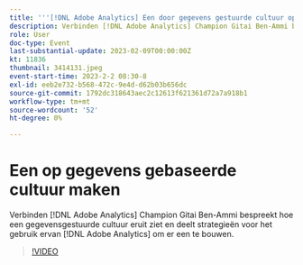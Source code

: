 ```yaml
---
title: '''[!DNL Adobe Analytics] Een door gegevens gestuurde cultuur opbouwen"'
description: Verbinden [!DNL Adobe Analytics] Champion Gitai Ben-Ammi bespreekt hoe een gegevensgestuurde cultuur eruit ziet en deelt strategieën voor het gebruik ervan [!DNL Adobe Analytics] om er een te bouwen.
role: User
doc-type: Event
last-substantial-update: 2023-02-09T00:00:00Z
kt: 11836
thumbnail: 3414131.jpeg
event-start-time: 2023-2-2 08:30-8
exl-id: eeb2e732-b568-472c-9e4d-d62b03b656dc
source-git-commit: 1792dc318643aec2c12613f621361d72a7a918b1
workflow-type: tm+mt
source-wordcount: '52'
ht-degree: 0%

---
```


# Een op gegevens gebaseerde cultuur maken

Verbinden [!DNL Adobe Analytics] Champion Gitai Ben-Ammi bespreekt hoe een gegevensgestuurde cultuur eruit ziet en deelt strategieën voor het gebruik ervan [!DNL Adobe Analytics] om er een te bouwen.

>[!VIDEO](https://video.tv.adobe.com/v/3414131/?quality=12&learn=on)
